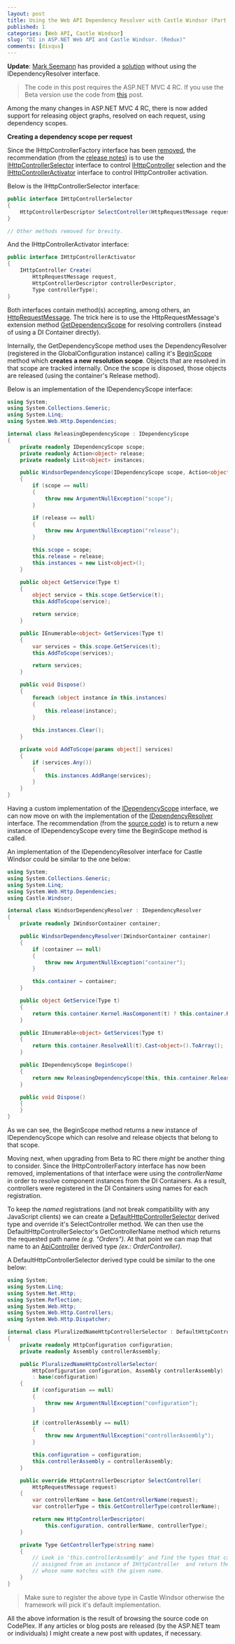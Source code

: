 ```yaml
---
layout: post
title: Using the Web API Dependency Resolver with Castle Windsor (Part 2)
published: 1
categories: [Web API, Castle Windsor]
slug: "DI in ASP.NET Web API and Castle Windsor. (Redux)"
comments: [disqus]
---
```


**Update**: [Mark Seemann](http://blog.ploeh.dk/) has provided a [solution](http://blog.ploeh.dk/2012/10/03/DependencyInjectionInASPNETWebAPIWithCastleWindsor.aspx) without using the IDependencyResolver interface.

> The code in this post requires the ASP.NET MVC 4 RC. If you use the Beta version use the code from [this](http://nikosbaxevanis.com/2012/03/16/using-the-web-api-dependency-resolver-with-castle-windsor/) post.

Among the many changes in ASP.NET MVC 4 RC, there is now added support for releasing object graphs, resolved on each request, using dependency scopes.

**Creating a dependency scope per request**

Since the IHttpControllerFactory interface has been [removed](http://aspnetwebstack.codeplex.com/SourceControl/network/forks/jongalloway/aspnetwebstack/changeset/changes/f6a7f35302ba), the recommendation (from the [release notes](http://www.asp.net/whitepapers/mvc4-release-notes#_Toc303253817)) is to use the [IHttpControllerSelector](http://aspnetwebstack.codeplex.com/SourceControl/changeset/view/a1b7c04f7227#src%2fSystem.Web.Http%2fDispatcher%2fIHttpControllerSelector.cs) interface to control [IHttpController](http://aspnetwebstack.codeplex.com/SourceControl/changeset/view/a1b7c04f7227#src%2fSystem.Web.Http%2fControllers%2fIHttpController.cs) selection and the [IHttpControllerActivator](http://aspnetwebstack.codeplex.com/SourceControl/changeset/view/a1b7c04f7227#src%2fSystem.Web.Http%2fDispatcher%2fIHttpControllerActivator.cs) interface to control IHttpController activation.

Below is the IHttpControllerSelector interface:

```c#
public interface IHttpControllerSelector
{
    HttpControllerDescriptor SelectController(HttpRequestMessage request);
}

// Other methods removed for brevity.
```

And the IHttpControllerActivator interface:

```c#
public interface IHttpControllerActivator
{
    IHttpController Create(
        HttpRequestMessage request, 
        HttpControllerDescriptor controllerDescriptor, 
        Type controllerType);
}
```

Both interfaces contain method(s) accepting, among others, an [HttpRequestMessage](http://goo.gl/jsUg2). The trick here is to use the HttpRequestMessage's extension method [GetDependencyScope](http://aspnetwebstack.codeplex.com/SourceControl/changeset/view/a1b7c04f7227#src%2fSystem.Web.Http%2fHttpRequestMessageExtensions.cs) for resolving controllers (instead of using a DI Container directly).

Internally, the GetDependencyScope method uses the DependencyResolver (registered in the GlobalConfiguration instance) calling it's [BeginScope](http://aspnetwebstack.codeplex.com/SourceControl/changeset/view/a1b7c04f7227#src%2fSystem.Web.Http%2fDependencies%2fIDependencyResolver.cs) method which **creates a new resolution scope**. Objects that are resolved in that scope are tracked internally. Once the scope is disposed, those objects are released (using the container's Release method).

Below is an implementation of the IDependencyScope interface:

```c#
using System;
using System.Collections.Generic;
using System.Linq;
using System.Web.Http.Dependencies;

internal class ReleasingDependencyScope : IDependencyScope
{
    private readonly IDependencyScope scope;
    private readonly Action<object> release;
    private readonly List<object> instances;

    public WindsorDependencyScope(IDependencyScope scope, Action<object> release)
    {
        if (scope == null)
        {
            throw new ArgumentNullException("scope");
        }

        if (release == null)
        {
            throw new ArgumentNullException("release");
        }

        this.scope = scope;
        this.release = release;
        this.instances = new List<object>();
    }

    public object GetService(Type t)
    {
        object service = this.scope.GetService(t);
        this.AddToScope(service);

        return service;
    }

    public IEnumerable<object> GetServices(Type t)
    {
        var services = this.scope.GetServices(t);
        this.AddToScope(services);

        return services;
    }

    public void Dispose()
    {
        foreach (object instance in this.instances)
        {
            this.release(instance);
        }
            
        this.instances.Clear();
    }

    private void AddToScope(params object[] services)
    {
        if (services.Any())
        {
            this.instances.AddRange(services);
        }
    }
}
```

Having a custom implementation of the [IDependencyScope](http://aspnetwebstack.codeplex.com/SourceControl/changeset/view/a1b7c04f7227#src%2fSystem.Web.Http%2fDependencies%2fIDependencyScope.cs) interface, we can now move on with the implementation of the [IDependencyResolver](http://aspnetwebstack.codeplex.com/SourceControl/changeset/view/a1b7c04f7227#src%2fSystem.Web.Http%2fDependencies%2fIDependencyResolver.cs) interface. The recommendation (from the [source code](http://aspnetwebstack.codeplex.com/SourceControl/changeset/view/a1b7c04f7227#src%2fSystem.Web.Http%2fDependencies%2fIDependencyResolver.cs)) is to return a new instance of IDependencyScope every time the BeginScope method is called.

An implementation of the IDependencyResolver interface for Castle Windsor could be similar to the one below:

```c#
using System;
using System.Collections.Generic;
using System.Linq;
using System.Web.Http.Dependencies;
using Castle.Windsor;

internal class WindsorDependencyResolver : IDependencyResolver
{
    private readonly IWindsorContainer container;

    public WindsorDependencyResolver(IWindsorContainer container)
    {
        if (container == null)
        {
            throw new ArgumentNullException("container");
        }

        this.container = container;
    }

    public object GetService(Type t)
    {
        return this.container.Kernel.HasComponent(t) ? this.container.Resolve(t) : null;
    }

    public IEnumerable<object> GetServices(Type t)
    {
        return this.container.ResolveAll(t).Cast<object>().ToArray();
    }

    public IDependencyScope BeginScope()
    {
        return new ReleasingDependencyScope(this, this.container.Release);
    }

    public void Dispose()
    {
    }
}
```

As we can see, the BeginScope method returns a new instance of IDependencyScope which can resolve and release objects that belong to that scope.

Moving next, when upgrading from Beta to RC there *might* be another thing to consider. Since the IHttpControllerFactory interface has now been removed, implementations of that interface were using the *controllerName* in order to resolve component instances from the DI Containers. As a result, controllers were registered in the DI Containers using names for each registration.

To keep the *named* registrations (and not break compatibility with any JavaScript clients) we can create a [DefaultHttpControllerSelector](http://aspnetwebstack.codeplex.com/SourceControl/changeset/view/a1b7c04f7227#src%2fSystem.Web.Http%2fDispatcher%2fDefaultHttpControllerSelector.cs) derived type and override it's SelectController method. We can then use the DefaultHttpControllerSelector's GetControllerName method which returns the requested path name *(e.g. "Orders")*. At that point we can map that name to an [ApiController](http://aspnetwebstack.codeplex.com/SourceControl/changeset/view/a1b7c04f7227#src%2fSystem.Web.Http%2fApiController.cs) derived type *(ex.: OrderController)*.

A DefaultHttpControllerSelector derived type could be similar to the one below:

```c#
using System;
using System.Linq;
using System.Net.Http;
using System.Reflection;
using System.Web.Http;
using System.Web.Http.Controllers;
using System.Web.Http.Dispatcher;

internal class PluralizedNameHttpControllerSelector : DefaultHttpControllerSelector
{
    private readonly HttpConfiguration configuration;
    private readonly Assembly controllerAssembly;

    public PluralizedNameHttpControllerSelector(
        HttpConfiguration configuration, Assembly controllerAssembly)
        : base(configuration)
    {
        if (configuration == null)
        {
            throw new ArgumentNullException("configuration");
        }
            
        if (controllerAssembly == null)
        {
            throw new ArgumentNullException("controllerAssembly");
        }

        this.configuration = configuration;
        this.controllerAssembly = controllerAssembly;
    }

    public override HttpControllerDescriptor SelectController(
        HttpRequestMessage request)
    {
        var controllerName = base.GetControllerName(request);
        var controllerType = this.GetControllerType(controllerName);

        return new HttpControllerDescriptor(
            this.configuration, controllerName, controllerType);
    }

    private Type GetControllerType(string name)
    {
        // Look in 'this.controllerAssembly' and find the types that can be
        // assigned from an instance of IHttpController  and return the one
        // whose name matches with the given name.
    }
}
```

> Make sure to register the above type in Castle Windsor otherwise the framework will pick it's default implementation.

All the above information is the result of browsing the source code on CodePlex. If any  articles or blog posts are released (by the ASP.NET team or individuals) I might create a new post with updates, if necessary.